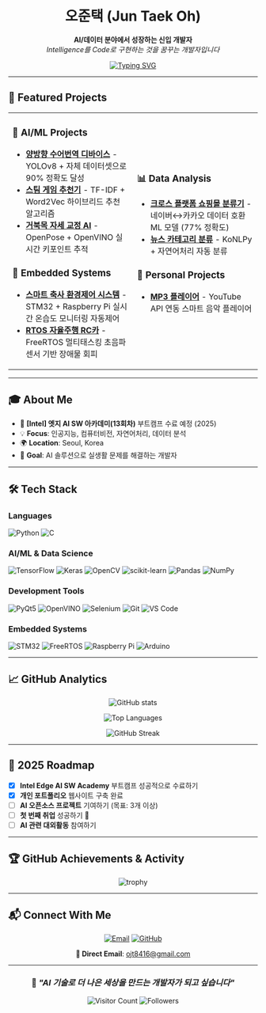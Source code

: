 <div align="center">

# 오준택 (Jun Taek Oh)


**AI/데이터 분야에서 성장하는 신입 개발자**  
*Intelligence를 Code로 구현하는 것을 꿈꾸는 개발자입니다*

[![Typing SVG](https://readme-typing-svg.demolab.com?font=Fira+Code&size=22&duration=3000&pause=1000&center=true&vCenter=true&multiline=true&width=600&height=100&lines=AI+%2F+Data+Developer;Intel+Edge+AI+SW+Academy;Python+%7C+TensorFlow+%7C+OpenCV)](https://git.io/typing-svg)

</div>

---

## 🚀 Featured Projects

<table>
<tr>
<td width="50%">

### 🤖 **AI/ML Projects**
- **[양방향 수어번역 디바이스](https://github.com/juntaek-oh/sign-assistant)** - YOLOv8 + 자체 데이터셋으로 90% 정확도 달성
- **[스팀 게임 추천기](https://github.com/juntaek-oh/game_recommendation)** - TF-IDF + Word2Vec 하이브리드 추천 알고리즘
- **[거북목 자세 교정 AI](https://github.com/juntaek-oh/turtle_neck)** - OpenPose + OpenVINO 실시간 키포인트 추적


### 🔧 **Embedded Systems**
- **[스마트 축사 환경제어 시스템](https://github.com/juntaek-oh/Smart-ENV_control-system)** - STM32 + Raspberry Pi 실시간 온습도 모니터링 자동제어 
- **[RTOS 자율주행 RC카](https://github.com/juntaek-oh/RTOS_RC_CAR)** - FreeRTOS 멀티태스킹 초음파 센서 기반 장애물 회피

</td>
<td width="50%">

### 📊 **Data Analysis**
- **[크로스 플랫폼 쇼핑몰 분류기](https://github.com/juntaek-oh/Crawling_Project)** - 네이버↔카카오 데이터 호환 ML 모델 (77% 정확도)
- **[뉴스 카테고리 분류](https://github.com/juntaek-oh/news_category_classfication)** - KoNLPy + 자연어처리 자동 분류

### 🎵 **Personal Projects**  
- **[MP3 플레이어](https://github.com/juntaek-oh/mp3_player)** - YouTube API 연동 스마트 음악 플레이어

</td>
</tr>
</table>

---

## 🎓 About Me

- 🏫 **[Intel] 엣지 AI SW 아카데미(13회차)** 부트캠프 수료 예정 (2025)
- 💡 **Focus**: 인공지능, 컴퓨터비전, 자연어처리, 데이터 분석  
- 🌍 **Location**: Seoul, Korea
- 🎯 **Goal**: AI 솔루션으로 실생활 문제를 해결하는 개발자

---

## 🛠️ Tech Stack

### **Languages**
![Python](https://img.shields.io/badge/Python-3776AB?style=for-the-badge&logo=python&logoColor=white)
![C](https://img.shields.io/badge/C-A8B9CC?style=for-the-badge&logo=c&logoColor=white)

### **AI/ML & Data Science**
![TensorFlow](https://img.shields.io/badge/TensorFlow-FF6F00?style=for-the-badge&logo=tensorflow&logoColor=white)
![Keras](https://img.shields.io/badge/Keras-FF0000?style=for-the-badge&logo=keras&logoColor=white)
![OpenCV](https://img.shields.io/badge/OpenCV-27338e?style=for-the-badge&logo=OpenCV&logoColor=white)
![scikit-learn](https://img.shields.io/badge/scikit--learn-F7931E?style=for-the-badge&logo=scikit-learn&logoColor=white)
![Pandas](https://img.shields.io/badge/Pandas-150458?style=for-the-badge&logo=pandas&logoColor=white)
![NumPy](https://img.shields.io/badge/NumPy-013243?style=for-the-badge&logo=numpy&logoColor=white)

### **Development Tools**
![PyQt5](https://img.shields.io/badge/PyQt5-41CD52?style=for-the-badge&logo=qt&logoColor=white)
![OpenVINO](https://img.shields.io/badge/OpenVINO-0071C5?style=for-the-badge&logo=intel&logoColor=white)
![Selenium](https://img.shields.io/badge/Selenium-43B02A?style=for-the-badge&logo=selenium&logoColor=white)
![Git](https://img.shields.io/badge/Git-F05032?style=for-the-badge&logo=git&logoColor=white)
![VS Code](https://img.shields.io/badge/VS%20Code-007ACC?style=for-the-badge&logo=visualstudiocode&logoColor=white)

### **Embedded Systems**
![STM32](https://img.shields.io/badge/STM32-03234B?style=for-the-badge&logo=stmicroelectronics&logoColor=white)
![FreeRTOS](https://img.shields.io/badge/FreeRTOS-1F4F99?style=for-the-badge&logo=freertos&logoColor=white)
![Raspberry Pi](https://img.shields.io/badge/Raspberry%20Pi-A22846?style=for-the-badge&logo=raspberrypi&logoColor=white)
![Arduino](https://img.shields.io/badge/Arduino-00878F?style=for-the-badge&logo=arduino&logoColor=white)

---



## 📈 GitHub Analytics

<div align="center">

![GitHub stats](https://github-readme-stats.vercel.app/api?username=juntaek-oh&show_icons=true&theme=tokyonight&count_private=true&hide_border=true)

![Top Languages](https://github-readme-stats.vercel.app/api/top-langs/?username=juntaek-oh&layout=compact&theme=tokyonight&hide_border=true&langs_count=8)

![GitHub Streak](https://streak-stats.demolab.com/?user=juntaek-oh&theme=tokyonight&hide_border=true)

</div>

---

## 🎯 2025 Roadmap

- [x] **Intel Edge AI SW Academy** 부트캠프 성공적으로 수료하기
- [x] **개인 포트폴리오** 웹사이트 구축 완료
- [ ] **AI 오픈소스 프로젝트** 기여하기 (목표: 3개 이상)
- [ ] **첫 번째 취업** 성공하기 🚀
- [ ] **AI 관련 대외활동** 참여하기

---

## 🏆 GitHub Achievements & Activity

<div align="center">

![trophy](https://github-profile-trophy.vercel.app/?username=juntaek-oh&theme=tokyonight&no-frame=true&column=3&margin-w=15&margin-h=15)

</div>

---

## 📬 Connect With Me

<div align="center">

[![Email](https://img.shields.io/badge/Email-ojt8416@gmail.com-EA4335?style=for-the-badge&logo=gmail&logoColor=white)](mailto:ojt8416@gmail.com)
[![GitHub](https://img.shields.io/badge/GitHub-juntaek--oh-181717?style=for-the-badge&logo=github&logoColor=white)](https://github.com/juntaek-oh)

**📧 Direct Email**: ojt8416@gmail.com

</div>

---

<div align="center">

### 💭 *"AI 기술로 더 나은 세상을 만드는 개발자가 되고 싶습니다"*

![Visitor Count](https://komarev.com/ghpvc/?username=juntaek-oh&color=0e75b6&style=for-the-badge)
![Followers](https://img.shields.io/github/followers/juntaek-oh?style=for-the-badge&color=0e75b6)

</div>

